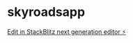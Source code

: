 # skyroadsapp

[Edit in StackBlitz next generation editor ⚡️](https://stackblitz.com/~/github.com/jlindbo/skyroadsapp)